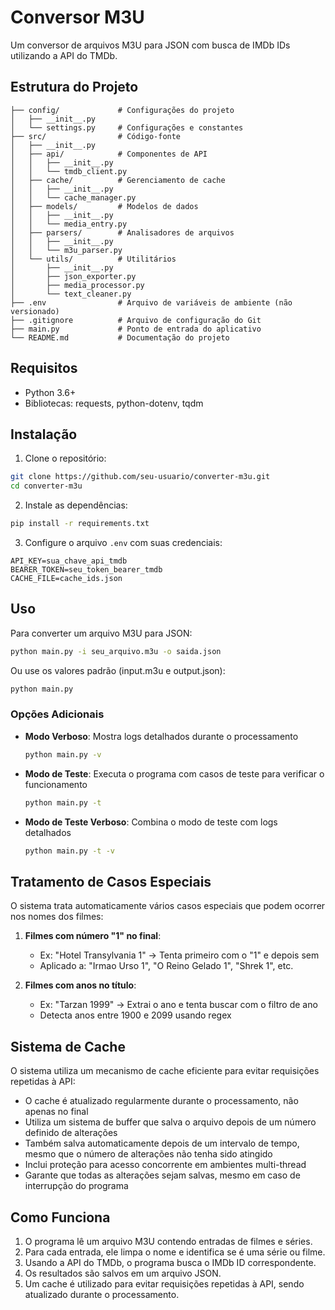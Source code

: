 # Conversor M3U

Um conversor de arquivos M3U para JSON com busca de IMDb IDs utilizando a API do TMDb.

## Estrutura do Projeto

```
├── config/             # Configurações do projeto
│   ├── __init__.py
│   └── settings.py     # Configurações e constantes
├── src/                # Código-fonte
│   ├── __init__.py
│   ├── api/            # Componentes de API
│   │   ├── __init__.py
│   │   └── tmdb_client.py
│   ├── cache/          # Gerenciamento de cache
│   │   ├── __init__.py
│   │   └── cache_manager.py
│   ├── models/         # Modelos de dados
│   │   ├── __init__.py
│   │   └── media_entry.py
│   ├── parsers/        # Analisadores de arquivos
│   │   ├── __init__.py
│   │   └── m3u_parser.py
│   └── utils/          # Utilitários
│       ├── __init__.py
│       ├── json_exporter.py
│       ├── media_processor.py
│       └── text_cleaner.py
├── .env                # Arquivo de variáveis de ambiente (não versionado)
├── .gitignore          # Arquivo de configuração do Git
├── main.py             # Ponto de entrada do aplicativo
└── README.md           # Documentação do projeto
```

## Requisitos

- Python 3.6+
- Bibliotecas: requests, python-dotenv, tqdm

## Instalação

1. Clone o repositório:
```bash
git clone https://github.com/seu-usuario/converter-m3u.git
cd converter-m3u
```

2. Instale as dependências:
```bash
pip install -r requirements.txt
```

3. Configure o arquivo `.env` com suas credenciais:
```
API_KEY=sua_chave_api_tmdb
BEARER_TOKEN=seu_token_bearer_tmdb
CACHE_FILE=cache_ids.json
```

## Uso

Para converter um arquivo M3U para JSON:

```bash
python main.py -i seu_arquivo.m3u -o saida.json
```

Ou use os valores padrão (input.m3u e output.json):

```bash
python main.py
```

### Opções Adicionais

- **Modo Verboso**: Mostra logs detalhados durante o processamento
  ```bash
  python main.py -v
  ```

- **Modo de Teste**: Executa o programa com casos de teste para verificar o funcionamento
  ```bash
  python main.py -t
  ```

- **Modo de Teste Verboso**: Combina o modo de teste com logs detalhados
  ```bash
  python main.py -t -v
  ```

## Tratamento de Casos Especiais

O sistema trata automaticamente vários casos especiais que podem ocorrer nos nomes dos filmes:

1. **Filmes com número "1" no final**: 
   - Ex: "Hotel Transylvania 1" → Tenta primeiro com o "1" e depois sem
   - Aplicado a: "Irmao Urso 1", "O Reino Gelado 1", "Shrek 1", etc.

2. **Filmes com anos no título**:
   - Ex: "Tarzan 1999" → Extrai o ano e tenta buscar com o filtro de ano
   - Detecta anos entre 1900 e 2099 usando regex

## Sistema de Cache

O sistema utiliza um mecanismo de cache eficiente para evitar requisições repetidas à API:

- O cache é atualizado regularmente durante o processamento, não apenas no final
- Utiliza um sistema de buffer que salva o arquivo depois de um número definido de alterações
- Também salva automaticamente depois de um intervalo de tempo, mesmo que o número de alterações não tenha sido atingido
- Inclui proteção para acesso concorrente em ambientes multi-thread
- Garante que todas as alterações sejam salvas, mesmo em caso de interrupção do programa

## Como Funciona

1. O programa lê um arquivo M3U contendo entradas de filmes e séries.
2. Para cada entrada, ele limpa o nome e identifica se é uma série ou filme.
3. Usando a API do TMDb, o programa busca o IMDb ID correspondente.
4. Os resultados são salvos em um arquivo JSON.
5. Um cache é utilizado para evitar requisições repetidas à API, sendo atualizado durante o processamento. 